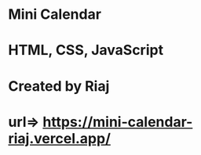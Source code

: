 # Mini Calendar
# HTML, CSS, JavaScript
# Created by Riaj
# url=> https://mini-calendar-riaj.vercel.app/
